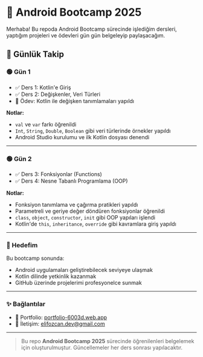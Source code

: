 # 🚀 Android Bootcamp 2025

Merhaba! Bu repoda Android Bootcamp sürecinde işlediğim dersleri, yaptığım projeleri ve ödevleri gün gün belgeleyip paylaşacağım.

## 📅 Günlük Takip

### 🟢 Gün 1
- ✅ Ders 1: Kotlin'e Giriş
- ✅ Ders 2: Değişkenler, Veri Türleri
- 📝 Ödev: Kotlin ile değişken tanımlamaları yapıldı

**Notlar:**
- `val` ve `var` farkı öğrenildi
- `Int`, `String`, `Double`, `Boolean` gibi veri türlerinde örnekler yapıldı
- Android Studio kurulumu ve ilk Kotlin dosyası denendi

---

### 🟢 Gün 2
- ✅ Ders 3: Fonksiyonlar (Functions)
- ✅ Ders 4: Nesne Tabanlı Programlama (OOP)

**Notlar:**
- Fonksiyon tanımlama ve çağırma pratikleri yapıldı
- Parametreli ve geriye değer döndüren fonksiyonlar öğrenildi
- `class`, `object`, `constructor`, `init` gibi OOP yapıları işlendi
- Kotlin'de `this`, `inheritance`, `override` gibi kavramlara giriş yapıldı

---

### 📌 Hedefim
Bu bootcamp sonunda:
- Android uygulamaları geliştirebilecek seviyeye ulaşmak
- Kotlin dilinde yetkinlik kazanmak
- GitHub üzerinde projelerimi profesyonelce sunmak

---

### ✨ Bağlantılar
- 📱 Portfolio: [portfolio-6003d.web.app](https://portfolio-6003d.web.app/)
- 📧 İletişim: elifozcan.dev@gmail.com

---

> Bu repo **Android Bootcamp 2025** sürecinde öğrenilenleri belgelemek için oluşturulmuştur. Güncellemeler her ders sonrası yapılacaktır.
